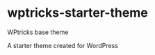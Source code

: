 wptricks-starter-theme
======================

WPtricks base theme

A starter theme created for WordPress
